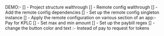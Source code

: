 
DEMO:-
[] - Project structure walthrough
[] - Remote config walthrough
[] - Add the remote config dependencies
[] - Set up the remote config singleton instance
[] - Apply the remote configuration on various section of an app:- Pay for KPLC
     [] - Set max and min amount
     [] - Set up the paybill regex
     [] - change the button color and text :- Instead of pay to request for tokens